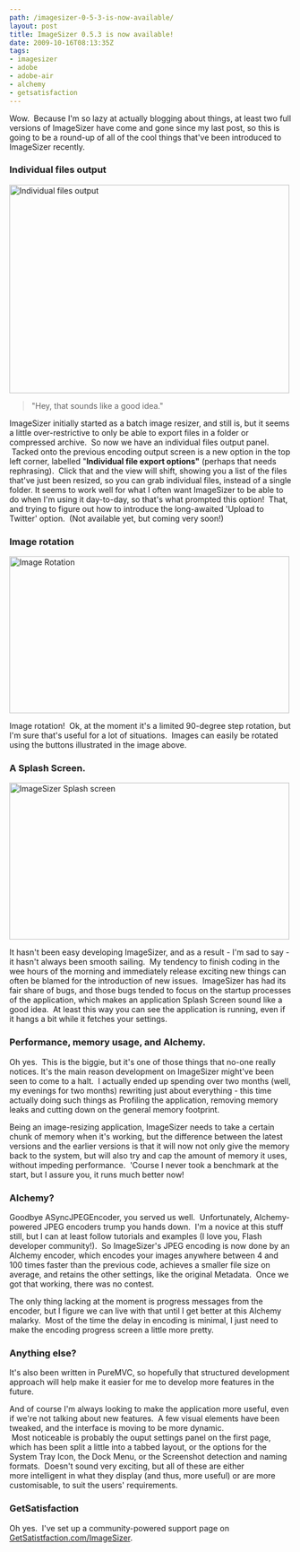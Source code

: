 ```yaml
---
path: /imagesizer-0-5-3-is-now-available/
layout: post
title: ImageSizer 0.5.3 is now available!
date: 2009-10-16T08:13:35Z
tags:
- imagesizer
- adobe
- adobe-air
- alchemy
- getsatisfaction
---
```


Wow.  Because I'm so lazy at actually blogging about things, at least two full versions of ImageSizer have come and gone since my last post, so this is going to be a round-up of all of the cool things that've been introduced to ImageSizer recently.
<h3>Individual files output</h3>
<img class="alignnone size-full wp-image-972" title="Individual files output" src="http://uploads.psyked.co.uk/2009/10/new-output-screen.jpg" alt="Individual files output" width="500" height="372" />
<blockquote>"Hey, that sounds like a good idea."</blockquote>
ImageSizer initially started as a batch image resizer, and still is, but it seems a little over-restrictive to only be able to export files in a folder or compressed archive.  So now we have an individual files output panel.  Tacked onto the previous encoding output screen is a new option in the top left corner, labelled "<strong>Individual file export options"</strong> (perhaps that needs rephrasing).  Click that and the view will shift, showing you a list of the files that've just been resized, so you can grab individual files, instead of a single folder.

<!--more-->It seems to work well for what I often want ImageSizer to be able to do when I'm using it day-to-day, so that's what prompted this option!  That, and trying to figure out how to introduce the long-awaited 'Upload to Twitter' option.  (Not available yet, but coming very soon!)
<h3>Image rotation</h3>
<img class="alignnone size-full wp-image-973" title="Image Rotation" src="http://uploads.psyked.co.uk/2009/10/image-rotation.jpg" alt="Image Rotation" width="500" height="280" />

Image rotation!  Ok, at the moment it's a limited 90-degree step rotation, but I'm sure that's useful for a lot of situations.  Images can easily be rotated using the buttons illustrated in the image above.
<h3 style="font-size: 1.17em;">A Splash Screen.</h3>
<img style="border: 0px initial initial;" title="ImageSizer Splash screen" src="http://uploads.psyked.co.uk/2009/10/imagesizer-splash.jpg" alt="ImageSizer Splash screen" width="500" height="280" />

It hasn't been easy developing ImageSizer, and as a result - I'm sad to say - it hasn't always been smooth sailing.  My tendency to finish coding in the wee hours of the morning and immediately release exciting new things can often be blamed for the introduction of new issues.  ImageSizer has had its fair share of bugs, and those bugs tended to focus on the startup processes of the application, which makes an application Splash Screen sound like a good idea.  At least this way you can see the application is running, even if it hangs a bit while it fetches your settings.
<h3>Performance, memory usage, and Alchemy.</h3>
Oh yes.  This is the biggie, but it's one of those things that no-one really notices. It's the main reason development on ImageSizer might've been seen to come to a halt.  I actually ended up spending over two months (well, my evenings for two months) rewriting just about everything - this time actually doing such things as Profiling the application, removing memory leaks and cutting down on the general memory footprint.

Being an image-resizing application, ImageSizer needs to take a certain chunk of memory when it's working, but the difference between the latest versions and the earlier versions is that it will now not only give the memory back to the system, but will also try and cap the amount of memory it uses, without impeding performance.  'Course I never took a benchmark at the start, but I assure you, it runs much better now!
<h3>Alchemy?</h3>
Goodbye ASyncJPEGEncoder, you served us well.  Unfortunately, Alchemy-powered JPEG encoders trump you hands down.  I'm a novice at this stuff still, but I can at least follow tutorials and examples (I love you, Flash developer community!).  So ImageSizer's JPEG encoding is now done by an Alchemy encoder, which encodes your images anywhere between 4 and 100 times faster than the previous code, achieves a smaller file size on average, and retains the other settings, like the original Metadata.  Once we got that working, there was no contest.

The only thing lacking at the moment is progress messages from the encoder, but I figure we can live with that until I get better at this Alchemy malarky.  Most of the time the delay in encoding is minimal, I just need to make the encoding progress screen a little more pretty.
<h3>Anything else?</h3>
It's also been written in PureMVC, so hopefully that structured development approach will help make it easier for me to develop more features in the future.

And of course I'm always looking to make the application more useful, even if we're not talking about new features.  A few visual elements have been tweaked, and the interface is moving to be more dynamic.  Most noticeable is probably the ouput settings panel on the first page, which has been split a little into a tabbed layout, or the options for the System Tray Icon, the Dock Menu, or the Screenshot detection and naming formats.  Doesn't sound very exciting, but all of these are either more intelligent in what they display (and thus, more useful) or are more customisable, to suit the users' requirements.
<h3>GetSatisfaction</h3>
Oh yes.  I've set up a community-powered support page on <a href="http://getsatisfaction.com/imagesizer" target="_blank">GetSatistfaction.com/ImageSizer</a>.